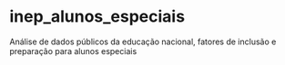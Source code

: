 # inep_alunos_especiais
Análise de dados públicos da educação nacional, fatores de inclusão e preparação para alunos especiais

